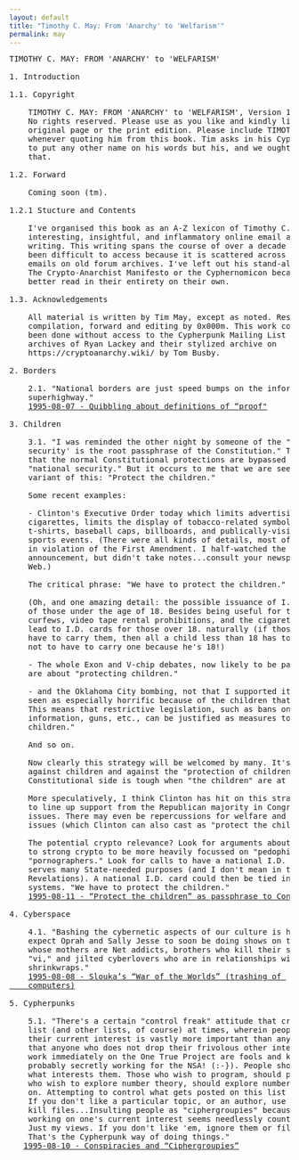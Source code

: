 ```yaml
---
layout: default
title: "Timothy C. May: From 'Anarchy' to 'Welfarism'"
permalink: may
---
```

<pre>
TIMOTHY C. MAY: FROM 'ANARCHY' to 'WELFARISM'

1. Introduction

1.1. Copyright

	TIMOTHY C. MAY: FROM 'ANARCHY' to 'WELFARISM', Version 1.0, 2022-05-20. 
	No rights reserved. Please use as you like and kindly link to the 
	original page or the print edition. Please include TIMOTHY C. MAY 
	whenever quoting him from this book. Tim asks in his Cyphernomicon not 
	to put any other name on his words but his, and we ought to respect
	that.

1.2. Forward

 	Coming soon (tm).

1.2.1 Stucture and Contents

	I've organised this book as an A-Z lexicon of Timothy C. May's most 
	interesting, insightful, and inflammatory online email and forum 
	writing. This writing spans the course of over a decade as has hithero 
	been difficult to access because it is scattered across thousands of 
	emails on old forum archives. I've left out his stand-alone pieces like 
	The Crypto-Anarchist Manifesto or the Cyphernomicon because they are 
	better read in their entirety on their own.

1.3. Acknowledgements 

	All material is written by Tim May, except as noted. Research, 
	compilation, forward and editing by 0x000m. This work could not have 
	been done without access to the Cypherpunk Mailing List plaintext 
	archives of Ryan Lackey and their stylized archive on 
	https://cryptoanarchy.wiki/ by Tom Busby.

2. Borders

	2.1. "National borders are just speed bumps on the information 
	superhighway." 
	<a href="https://mailing-list-archive.cryptoanarchy.wiki/archive/1995/08/096910121e38037aef2b4b9bb6400ee771c7ce372222b3a596adddd9add4d577/">1995-08-07 - Quibbling about definitions of “proof"</a>            

3. Children

	3.1. "I was reminded the other night by someone of the "'National 
	security' is the root passphrase of the Constitution." The idea being 
	that the normal Constitutional protections are bypassed by invocation of 
	"national security." But it occurs to me that we are seeing a new 
	variant of this: "Protect the children."

	Some recent examples:

	- Clinton's Executive Order today which limits advertising of 
	cigarettes, limits the display of tobacco-related symbols and words on 
	t-shirts, baseball caps, billboards, and publically-visible signs at 
	sports events. (There were all kinds of details, most of them blatantly 
	in violation of the First Amendment. I half-watched the Clinton 
	announcement, but didn't take notes...consult your newspaper or the 
	Web.)

	The critical phrase: "We have to protect the children."

	(Oh, and one amazing detail: the possible issuance of I.D. cards to all 
	of those under the age of 18. Besides being useful for things like 
	curfews, video tape rental prohibitions, and the cigarette ban, it would 
	lead to I.D. cards for those over 18. naturally (if those over 18 don't 
	have to carry them, then all a child less than 18 has to do is to claim 
	not to have to carry one because he's 18!)

	- The whole Exon and V-chip debates, now likely to be passed by Congress, 
	are about "protecting children."

	- and the Oklahoma City bombing, not that I supported it in any way, was 
	seen as especially horrific because of the children that were killed. 
	This means that restrictive legislation, such as bans on explosives 
	information, guns, etc., can be justified as measures to "protect 
	children."

	And so on.

	Now clearly this strategy will be welcomed by many. It's hard to argue 
	against children and against the "protection of children." Arguing the 
	Constitutional side is tough when "the children" are at issue.

	More speculatively, I think Clinton has hit on this strategy as a way 
	to line up support from the Republican majority in Congress on many key 
	issues. There may even be repercussions for welfare and health care 
	issues (which Clinton can also cast as "protect the children" issues).

	The potential crypto relevance? Look for arguments about limiting access 
	to strong crypto to be more heavily focussed on "pedophiles" and 
	"pornographers." Look for calls to have a national I.D. card--which 
	serves many State-needed purposes (and I don't mean in terms of 
	Revelations). A national I.D. card could then be tied in to GAK/escrow 
	systems. "We have to protect the children." 
	<a href="https://mailing-listarchive.cryptoanarchy.wiki/archive/1995/08/97fd968e94dd433641337c754a893e695a13d37f8e5364fa7406598b8e01a48e/">1995-08-11 - “Protect the children” as passphrase to Constitution</a> 

4. Cyberspace

	4.1. "Bashing the cybernetic aspects of our culture is hot these days. I 
	expect Oprah and Sally Jesse to soon be doing shows on this. Children 
	whose mothers are Net addicts, brothers who kill their sisters for using 
	"vi," and jilted cyberlovers who are in relationships with their 
	shrinkwraps." 
	<a href="https://mailing-list-archive.cryptoanarchy.wiki/archive/1995/08/dde7e50171fd289407933fc8fc8fcb96b2a631b9a9acc6e7b920fff22b288ec8/">1995-08-08 - Slouka’s “War of the Worlds” (trashing of 
	computers)</a>

5. Cypherpunks

	5.1. "There's a certain "control freak" attitude that creeps into this 
	list (and other lists, of course) at times, wherein people say that 
	their current interest is vastly more important than anything else and 
	that anyone who does not drop their frivolous other interests and begin 
	work immediately on the One True Project are fools and knaves, and are 
	probably secretly working for the NSA! (:-}). People should write about 
	what interests them. Those who wish to program, should program. Those 
	who wish to explore number theory, should explore number theory. And so 
	on. Attempting to control what gets posted on this list is pointless. 
	If you don't like a particular topic, or an author, use filters and 
	kill files...Insulting people as "ciphergroupies" because they are not 
	working on one's current interest seems needlessly counterproductive. 
	Just my views. If you don't like 'em, ignore them or filter them. 
	That's the Cypherpunk way of doing things." 
   <a href="https://mailing-list-archive.cryptoanarchy.wiki/archive/1995/08/1c8e7b55334c834d0281033946bb5c28a4566507452010917d6561ab49b432fd/">1995-08-10 - Conspiracies and “Ciphergroupies”</a>
	

</pre>


